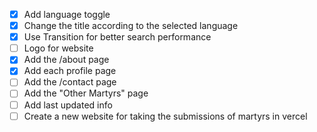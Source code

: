 - [x] Add language toggle
- [x] Change the title according to the selected language
- [x] Use Transition for better search performance
- [ ] Logo for website
- [x] Add the /about page
- [x] Add each profile page
- [ ] Add the /contact page
- [ ] Add the "Other Martyrs" page
- [ ] Add last updated info
- [ ] Create a new website for taking the submissions of martyrs in vercel 